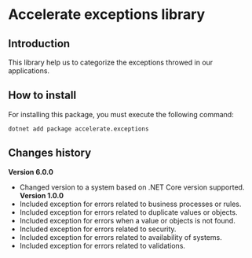 # Accelerate exceptions library
## Introduction
This library help us to categorize the exceptions throwed in our applications.  
## How to install
For installing this package, you must execute the following command:  
```
dotnet add package accelerate.exceptions
```
## Changes history
**Version 6.0.0**
- Changed version to a system based on .NET Core version supported.  
**Version 1.0.0**
- Included exception for errors related to business processes or rules.  
- Included exception for errors related to duplicate values or objects.  
- Included exception for errors when a value or objects is not found.  
- Included exception for errors related to security.  
- Included exception for errors related to availability of systems.  
- Included exception for errors related to validations.  
